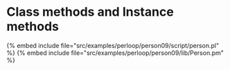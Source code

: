 # Class methods and Instance methods



{% embed include file="src/examples/perloop/person09/script/person.pl" %}
{% embed include file="src/examples/perloop/person09/lib/Person.pm" %}
